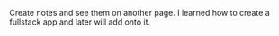   Create notes and see them on another page.
  I learned how to create a fullstack app and later will add onto it.
